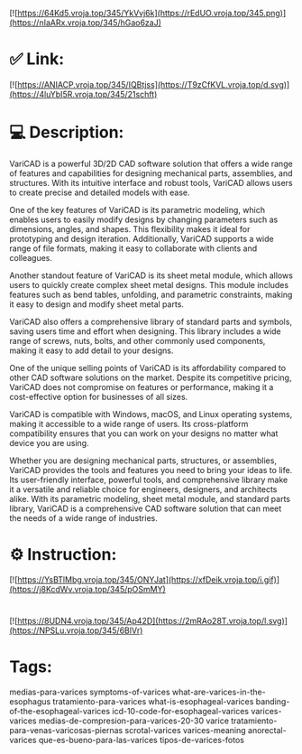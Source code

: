 [![https://64Kd5.vroja.top/345/YkVvj6k](https://rEdUO.vroja.top/345.png)](https://nIaARx.vroja.top/345/hGao6zaJ)
# ✅ Link:
[![https://ANIACP.vroja.top/345/IQBtjss](https://T9zCfKVL.vroja.top/d.svg)](https://4luYbI5R.vroja.top/345/21schft)
# 💻 Description:
VariCAD is a powerful 3D/2D CAD software solution that offers a wide range of features and capabilities for designing mechanical parts, assemblies, and structures. With its intuitive interface and robust tools, VariCAD allows users to create precise and detailed models with ease. 

One of the key features of VariCAD is its parametric modeling, which enables users to easily modify designs by changing parameters such as dimensions, angles, and shapes. This flexibility makes it ideal for prototyping and design iteration. Additionally, VariCAD supports a wide range of file formats, making it easy to collaborate with clients and colleagues.

Another standout feature of VariCAD is its sheet metal module, which allows users to quickly create complex sheet metal designs. This module includes features such as bend tables, unfolding, and parametric constraints, making it easy to design and modify sheet metal parts.

VariCAD also offers a comprehensive library of standard parts and symbols, saving users time and effort when designing. This library includes a wide range of screws, nuts, bolts, and other commonly used components, making it easy to add detail to your designs.

One of the unique selling points of VariCAD is its affordability compared to other CAD software solutions on the market. Despite its competitive pricing, VariCAD does not compromise on features or performance, making it a cost-effective option for businesses of all sizes.

VariCAD is compatible with Windows, macOS, and Linux operating systems, making it accessible to a wide range of users. Its cross-platform compatibility ensures that you can work on your designs no matter what device you are using.

Whether you are designing mechanical parts, structures, or assemblies, VariCAD provides the tools and features you need to bring your ideas to life. Its user-friendly interface, powerful tools, and comprehensive library make it a versatile and reliable choice for engineers, designers, and architects alike. With its parametric modeling, sheet metal module, and standard parts library, VariCAD is a comprehensive CAD software solution that can meet the needs of a wide range of industries.

# ⚙️ Instruction:
[![https://YsBTlMbg.vroja.top/345/ONYJat](https://xfDeik.vroja.top/i.gif)](https://j8KcdWv.vroja.top/345/pOSmMY)
#
[![https://8UDN4.vroja.top/345/Ap42D](https://2mRAo28T.vroja.top/l.svg)](https://NPSLu.vroja.top/345/6BlVr)
# Tags:
medias-para-varices symptoms-of-varices what-are-varices-in-the-esophagus tratamiento-para-varices what-is-esophageal-varices banding-of-the-esophageal-varices icd-10-code-for-esophageal-varices varices-varices medias-de-compresion-para-varices-20-30 varice tratamiento-para-venas-varicosas-piernas scrotal-varices varices-meaning anorectal-varices que-es-bueno-para-las-varices tipos-de-varices-fotos





